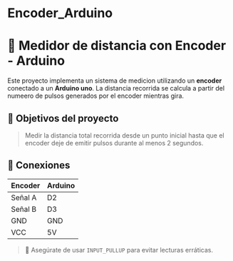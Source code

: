 # Encoder_Arduino

# 🧭 Medidor de distancia con Encoder - Arduino

Este proyecto implementa un sistema de medicion utilizando un **encoder** conectado a un **Arduino uno**. La distancia recorrida se calcula a partir del numeero de pulsos generados por el encoder mientras gira.

## 🎯 Objetivos del proyecto

> Medir la distancia total recorrida desde un punto inicial hasta que el encoder deje de emitir pulsos durante al menos 2 segundos.

## 🔌 Conexiones

| Encoder | Arduino |
|--------|---------|
| Señal A | D2      |
| Señal B | D3      |
| GND     | GND     |
| VCC     | 5V      |

> 📌 Asegúrate de usar `INPUT_PULLUP` para evitar lecturas erráticas.
